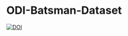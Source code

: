# ODI-Batsman-Dataset

[![DOI](https://zenodo.org/badge/1040193478.svg)](https://doi.org/10.5281/zenodo.16895583)
